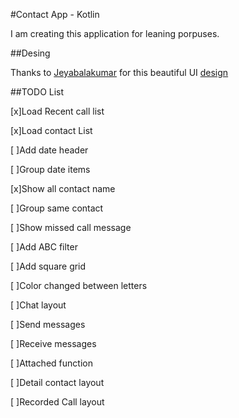 #Contact App - Kotlin

I am creating this application for leaning porpuses.

##Desing

Thanks to [Jeyabalakumar](https://dribbble.com/Jeyabalakumar) for this beautiful UI [design](https://www.uplabs.com/posts/contact-page-ui-design) 

##TODO List

[x]Load Recent call list

[x]Load contact List

[ ]Add date header

[ ]Group date items

[x]Show all contact name

[ ]Group same contact

[ ]Show missed call message

[ ]Add ABC filter

[ ]Add square grid

[ ]Color changed between letters

[ ]Chat layout

[ ]Send messages

[ ]Receive messages

[ ]Attached function

[ ]Detail contact layout

[ ]Recorded Call layout
